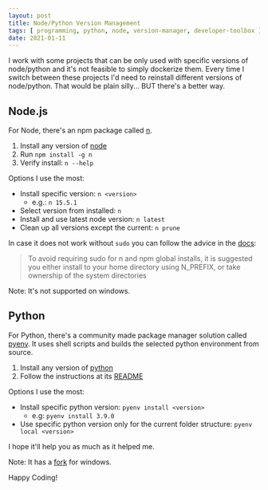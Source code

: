 ```yaml
---
layout: post
title: Node/Python Version Management
tags: [ programming, python, node, version-manager, developer-toolbox ]
date: 2021-01-11
---
```


I work with some projects that can be only used with specific versions of node/python and it's not feasible to simply dockerize them.
Every time I switch between these projects I'd need to reinstall different versions of node/python.
That would be plain silly... BUT there's a better way.
<!--more-->
## Node.js

For Node, there's an npm package called [n](https://www.npmjs.com/package/n).

1. Install any version of [node](https://nodejs.org/en/download/)
1. Run `npm install -g n`
1. Verify install: `n --help`

Options I use the most:

- Install specific version: `n <version>`
  - e.g.: `n 15.5.1`
- Select version from installed: `n`
- Install and use latest node version: `n latest`
- Clean up all versions except the current: `n prune`

In case it does not work without `sudo` you can follow the advice in the [docs](https://github.com/tj/n#installation):

> To avoid requiring sudo for n and npm global installs,
> it is suggested you either install to your home directory using N_PREFIX,
> or take ownership of the system directories

Note: It's not supported on windows.

## Python

For Python, there's a community made package manager solution called [pyenv](https://github.com/pyenv/pyenv).
It uses shell scripts and builds the selected python environment from source.

1. Install any version of [python](https://www.python.org/downloads/)
1. Follow the instructions at its [README](https://github.com/pyenv/pyenv#installation)

Options I use the most:

- Install specific python version: `pyenv install <version>`
  - e.g: `pyenv install 3.9.0`
- Use specific python version only for the current folder structure: `pyenv local <version>`

I hope it'll help you as much as it helped me.

Note: It has a [fork](https://github.com/pyenv-win/pyenv-win) for windows.

Happy Coding!
